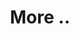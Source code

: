 ---
layout: page
title: More ..
nav: true
nav_order: 6
dropdown: true
children: 
    - title: cv
      permalink: /cv/
    - title: divider
    - title: teaching
      permalink: /teaching/
    - title: divider
    - title: career in comp. bio.
      permalink: /careerincompbio/
---